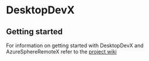 # DesktopDevX

## Getting started

For information on getting started with DesktopDevX and AzureSphereRemoteX refer to the [project wiki](https://github.com/Azure-Sphere-DevX/DesktopDevX.Examples/wiki)